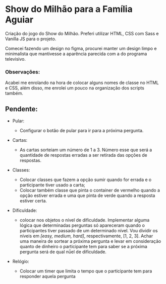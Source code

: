 <h1>Show do Milhão para a Família Aguiar</h1>

Criação do jogo do Show do Milhão. Preferi utilizar HTML, CSS com Sass e Vanilla JS para o projeto.

Comecei fazendo um design no figma, procurei manter um design limpo e minimalista que mantivesse a aparência parecida com a do programa televisivo.

<h3> Observações: </h3>

Acabei me enrolando na hora de colocar alguns nomes de classe no HTML e CSS, além disso, me enrolei um pouco na organização dos scripts também.

<h2> Pendente: </h2>

-   Pular:

    -   Configurar o botão de pular para ir para a próxima pergunta.

-   Cartas:

    -   As cartas sorteiam um número de 1 a 3. Número esse que será a quantidade de respostas erradas a ser retirada das opções de respostas.

-   Classes:

    -   Colocar classes que fazem a opção sumir quando for errada e o participante tiver usado a carta;
    -   Colocar também classe que pinta o container de vermelho quando a opção estiver errada e uma que pinta de verde quando a resposta estiver certa.

-   Dificuldade:

    -   colocar nos objetos o nível de dificuldade. Implementar alguma lógica que determinadas perguntas só apareceram quando o participantes tiver passado de um determinado nível. Vou dividir os níveis em <em>[easy, medium, hard]</em>, respectivamente, [1, 2, 3]. Achar uma maneira de sortear a próxima pergunta e levar em consideração quanto de dinheiro o participante tem para saber se a próxima pergunta será de qual nǘel de dificuldade.

-   Relógio:
    -   Colocar um timer que limita o tempo que o participante tem para responder aquela pergunta

